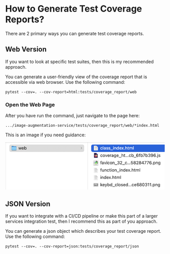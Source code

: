 # How to Generate Test Coverage Reports?

There are 2 primary ways you can generate test coverage reports.

## Web Version

If you want to look at specific test suites, then this is my recommended approach.

You can generate a user-friendly view of the coverage report that is accessible via web browser.
Use the following command:
```terminaloutput
pytest --cov=. --cov-report=html:tests/coverage_report/web
```

### Open the Web Page
After you have run the command, just navigate to the page here:
```terminaloutput
.../image-augmentation-service/tests/coverage_report/web/*index.html
```

This is an image if you need guidance:

![image](./../assets/images/navigate_to_web_test_coverage_report.png)


## JSON Version

If you want to integrate with a CI/CD pipeline or make this part of a larger services integration test, then I recommend this as part of you approach.

You can generate a json object which describes your test coverage report.
Use the following command:
```terminaloutput
pytest --cov=. --cov-report=json:tests/coverage_report/json
```

